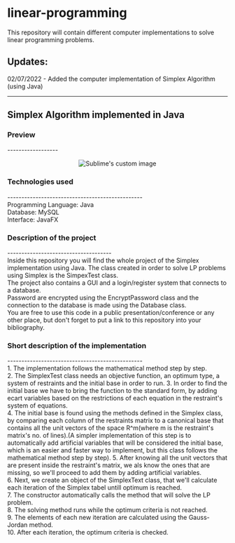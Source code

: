 # linear-programming
This repository will contain different computer implementations to solve linear programming problems.

Updates:
-----------
02/07/2022 - Added the computer implementation of Simplex Algorithm (using Java)

-------------------------------------
Simplex Algorithm implemented in Java
-------------------------------------
<h3>Preview</h3>
------------------
<p align="center">
  <img src="https://media.giphy.com/media/aOeSTRTsvj9M8KMn8N/giphy.gif" alt="Sublime's custom image"/>
</p>
<h3>Technologies used</h3>
------------------------------------------------<br/>
Programming Language: Java<br/>
Database: MySQL<br/>
Interface: JavaFX

<h3>Description of the project</h3>
-------------------------------------<br/>
Inside this repository you will find the whole project of the Simplex implementation using Java. The class created in order to solve LP problems using Simplex is the SimpexTest class.<br/>
The project also contains a GUI and a login/register system that connects to a database.<br/>
Password are encrypted using the EncryptPassword class and the connection to the database is made using the Database class.<br/>
You are free to use this code in a public presentation/conference or any other place, but don't forget to put a link to this repository into your bibliography.
<h3>Short description of the implementation</h3>
------------------------------------------------<br/>
1. The implementation follows the mathematical method step by step.<br/>
2. The SimplexTest class needs an objective function, an optimum type, a system of restraints and the initial base in order to run.
3. In order to find the initial base we have to bring the function to the standard form, by adding ecart variables based on the restrictions of each equation in the restraint's system of equations.<br/>
4. The initial base is found using the methods defined in the Simplex class, by comparing each column of the restraints matrix to a canonical base that contains all the unit vectors of the space R^m(where m is the restraint's matrix's no. of lines).(A simpler implementation of this step is to automatically add artificial variables that will be considered the initial base, which is an easier and faster way to implement, but this class follows the mathematical method step by step).
5. After knowing all the unit vectors that are present inside the restraint's matrix, we als know the ones that are missing, so we'll proceed to add them by adding artificial variables.<br/>
6. Next, we create an object of the SimplexText class, that we'll calculate each iteration of the Simplex tabel untill optimum is reached.<br/>
7. The constructor automatically calls the method that will solve the LP problem.<br/>
8. The solving method runs while the optimum criteria is not reached.<br/>
9. The elements of each new iteration are calculated using the Gauss-Jordan method.<br/>
10. After each iteration, the optimum criteria is checked.<br/>
